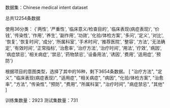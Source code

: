数据集：Chinese medical intent dataset


总共12254条数据

使用36分类：
{'两性',
 '严重性',
 '临床意义/检查目的',
 '临床表现(病症表现)',
 '价钱',
 '传染性',
 '作用',
 '养生',
 '副作用',
 '功效',
 '化验/体检方案',
 '多问',
 '定义',
 '对比',
 '恢复',
 '恢复时间',
 '成分',
 '所属科室',
 '手术时间',
 '推荐医院',
 '整容',
 '方法',
 '无法确定',
 '有效时间',
 '正常指标',
 '治愈率',
 '治疗方法',
 '治疗时间',
 '用法',
 '疗效',
 '病因',
 '病症禁忌',
 '相关病症',
 '禁忌',
 '药物禁忌',
 '设备用法',
 '诱因',
 '费用',
 '适用症',
 '预防'}


 根据项目的意图类型，选择了其中的16种，剩下3654条数据。
 [
    "治疗方法",
    "定义",
    "临床表现(病症表现)",
    "适用症",
    "相关病症",
    "病因",
    "化验/体检方案",
    "治愈率",
    "方法",
    "传染性",
    "预防",
    "费用",
    "所属科室",
    "治疗时间",
    "病症禁忌",
    "其他"
]

训练集数量：2923
测试集数量：731


